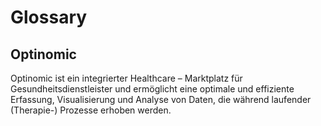 # Glossary

## Optinomic

Optinomic ist ein integrierter Healthcare – Marktplatz für Gesundheitsdienstleister und ermöglicht eine optimale und effiziente Erfassung, Visualisierung und Analyse von Daten, die während laufender (Therapie-) Prozesse erhoben werden.
